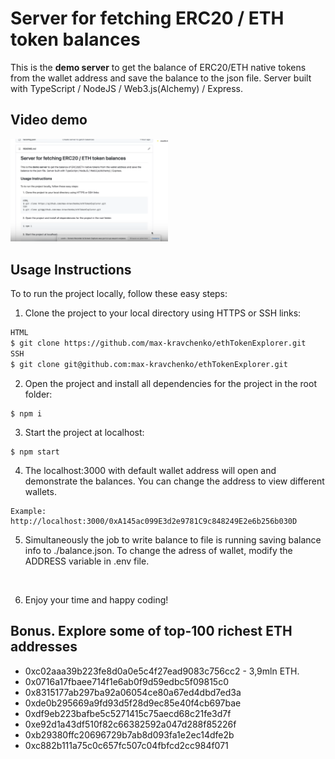 # Server for fetching ERC20 / ETH token balances

This is the **demo server** to get the balance of ERC20/ETH native tokens from the wallet address and save the balance to the json file. Server built with TypeScript / NodeJS / Web3.js(Alchemy) / Express.

## Video demo
[<img src="./img/demo.png" width="50%">](https://www.loom.com/share/ddc7c12551c6461597f925780a73e9f0)

## Usage Instructions

To to run the project locally, follow these easy steps:

1. Clone the project to your local directory using HTTPS or SSH links:
```sh
HTML
$ git clone https://github.com/max-kravchenko/ethTokenExplorer.git
SSH
$ git clone git@github.com:max-kravchenko/ethTokenExplorer.git
```

2. Open the project and install all dependencies for the project in the root folder:
```
$ npm i
```
3. Start the project at localhost:
```
$ npm start
```
4. The localhost:3000 with default wallet address will open and demonstrate the balances. You can change the address to view different wallets.
```
Example: http://localhost:3000/0xA145ac099E3d2e9781C9c848249E2e6b256b030D
```
5. Simultaneously the job to write balance to file is running saving balance info to ./balance.json. To change the adress of wallet, modify the ADDRESS variable in .env file.
</br>

6. Enjoy your time and happy coding!

## Bonus. Explore some of top-100 richest ETH addresses
- 0xc02aaa39b223fe8d0a0e5c4f27ead9083c756cc2 - 3,9mln ETH.
- 0x0716a17fbaee714f1e6ab0f9d59edbc5f09815c0
- 0x8315177ab297ba92a06054ce80a67ed4dbd7ed3a
- 0xde0b295669a9fd93d5f28d9ec85e40f4cb697bae
- 0xdf9eb223bafbe5c5271415c75aecd68c21fe3d7f
- 0xe92d1a43df510f82c66382592a047d288f85226f
- 0xb29380ffc20696729b7ab8d093fa1e2ec14dfe2b
- 0xc882b111a75c0c657fc507c04fbfcd2cc984f071
